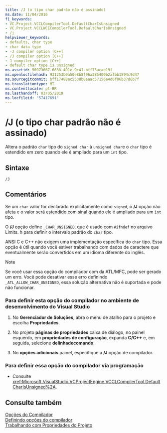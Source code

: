 ```yaml
---
title: /J (o tipo char padrão não é assinado)
ms.date: 11/04/2016
f1_keywords:
- VC.Project.VCCLCompilerTool.DefaultCharIsUnsigned
- VC.Project.VCCLWCECompilerTool.DefaultCharIsUnsigned
- /j
helpviewer_keywords:
- defaults, char type
- char data type
- -J compiler option [C++]
- /J compiler option [C++]
- J compiler option [C++]
- default char type is unsigned
ms.assetid: 50973667-6638-491e-9c41-bff73acae19f
ms.openlocfilehash: 931253b0a50e8b8f96a385400b2afbb1894c9d47
ms.sourcegitcommit: bff17488ac5538b8eaac57156a4d6f06b37d6b7f
ms.translationtype: MT
ms.contentlocale: pt-BR
ms.lasthandoff: 03/05/2019
ms.locfileid: "57417691"
---
```

# <a name="j-default-char-type-is-unsigned"></a>/J (o tipo char padrão não é assinado)

Altera o padrão `char` tipo do `signed char` à `unsigned char`e o `char` tipo é estendido em zero quando ele é ampliado para um `int` tipo.

## <a name="syntax"></a>Sintaxe

```
/J
```

## <a name="remarks"></a>Comentários

Se um `char` valor for declarado explicitamente como `signed`, o **/J** opção não afeta e o valor será estendido com sinal quando ele é ampliado para um `int` tipo.

O **/J** opção define `_CHAR_UNSIGNED`, que é usado com `#ifndef` no arquivo Limits. h para definir o intervalo padrão do `char` tipo.

ANSI C e C++ não exigem uma implementação específica do `char` tipo. Essa opção é útil quando você estiver trabalhando com dados de caractere que eventualmente serão convertidos em um idioma diferente do inglês.

> [!NOTE]
>  Se você usar essa opção do compilador com da ATL/MFC, pode ser gerado um erro. Você pode desativar esse erro definindo `_ATL_ALLOW_CHAR_UNSIGNED`, essa solução alternativa não é suportada e pode não funcionar.

### <a name="to-set-this-compiler-option-in-the-visual-studio-development-environment"></a>Para definir esta opção do compilador no ambiente de desenvolvimento do Visual Studio

1. No **Gerenciador de Soluções**, abra o menu de atalho para o projeto e escolha **Propriedades**.

1. No projeto **páginas de propriedades** caixa de diálogo, no painel esquerdo, em **propriedades de configuração**, expanda **C/C++** e, em seguida, selecione **delinhadecomando**.

1. No **opções adicionais** painel, especifique a **/J** opção de compilador.

### <a name="to-set-this-compiler-option-programmatically"></a>Para definir essa opção do compilador via programação

- Consulte <xref:Microsoft.VisualStudio.VCProjectEngine.VCCLCompilerTool.DefaultCharIsUnsigned%2A>.

## <a name="see-also"></a>Consulte também

[Opções do Compilador](../../build/reference/compiler-options.md)<br/>
[Definindo opções do compilador](../../build/reference/setting-compiler-options.md)<br/>
[Trabalhando com Propriedades do Projeto](../../ide/working-with-project-properties.md)
